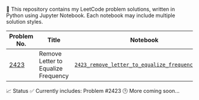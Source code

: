 🧮 This repository contains my LeetCode problem solutions, written in Python using Jupyter Notebook.
Each notebook may include multiple solution styles.

| Problem No. | Title | Notebook | Description |
|-------------|-------|----------|-------------|
| [2423](https://leetcode.com/problems/remove-letter-to-equalize-frequency/) | Remove Letter to Equalize Frequency | [`2423_remove_letter_to_equalize_frequency.ipynb`](https://github.com/asiq13096/coding_problems/blob/main/problem.2423.ipynb) | Solved in 3 different styles. |

📈 Status
✅ Currently includes: Problem #2423
🕒 More coming soon...
